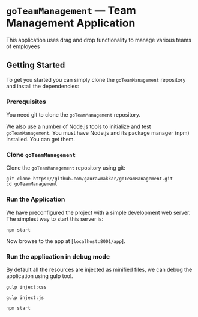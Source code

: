 # `goTeamManagement` — Team Management Application

This application uses drag and drop functionality to manage various teams of employees

## Getting Started

To get you started you can simply clone the `goTeamManagement` repository and install the dependencies:

### Prerequisites

You need git to clone the `goTeamManagement` repository.

We also use a number of Node.js tools to initialize and test `goTeamManagement`. You must have Node.js
and its package manager (npm) installed. You can get them.

### Clone `goTeamManagement`

Clone the `goTeamManagement` repository using git:

```
git clone https://github.com/gauravmakkar/goTeamManagement.git
cd goTeamManagement
```

### Run the Application

We have preconfigured the project with a simple development web server. The simplest way to start
this server is:

```
npm start
```

Now browse to the app at [`localhost:8001/app`].



### Run the application in debug mode

By default all the resources are injected as minified files, we can
debug the application using gulp tool.

```
gulp inject:css
```

```
gulp inject:js
```

```
npm start
```
